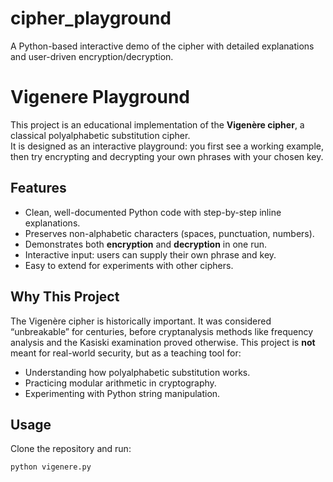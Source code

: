 # cipher_playground
A Python-based interactive demo of the cipher with detailed explanations and user-driven encryption/decryption.


# Vigenere Playground

This project is an educational implementation of the **Vigenère cipher**, a classical polyalphabetic substitution cipher.  
It is designed as an interactive playground: you first see a working example, then try encrypting and decrypting your own phrases with your chosen key.  

## Features
- Clean, well-documented Python code with step-by-step inline explanations.
- Preserves non-alphabetic characters (spaces, punctuation, numbers).
- Demonstrates both **encryption** and **decryption** in one run.
- Interactive input: users can supply their own phrase and key.
- Easy to extend for experiments with other ciphers.

## Why This Project
The Vigenère cipher is historically important. It was considered “unbreakable” for centuries, before cryptanalysis methods like frequency analysis and the Kasiski examination proved otherwise. This project is **not** meant for real-world security, but as a teaching tool for:
- Understanding how polyalphabetic substitution works.
- Practicing modular arithmetic in cryptography.
- Experimenting with Python string manipulation.

## Usage
Clone the repository and run:

```bash
python vigenere.py
